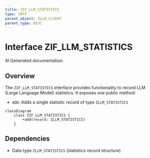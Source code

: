 ```yaml
---
title: ZIF_LLM_STATISTICS
type: INTF
parent_object: ZLLM_CLIENT
parent_type: DEVC
---
```


# Interface ZIF_LLM_STATISTICS

AI Generated documentation.

## Overview

The `ZIF_LLM_STATISTICS` interface provides functionality to record LLM (Large Language Model) statistics. It exposes one public method:

- `ADD`: Adds a single statistic record of type `ZLLM_STATISTICS`

```mermaid
classDiagram
    class ZIF_LLM_STATISTICS {
        +add(record: ZLLM_STATISTICS)
    }
```

## Dependencies

- Data type `ZLLM_STATISTICS` (statistics record structure)

